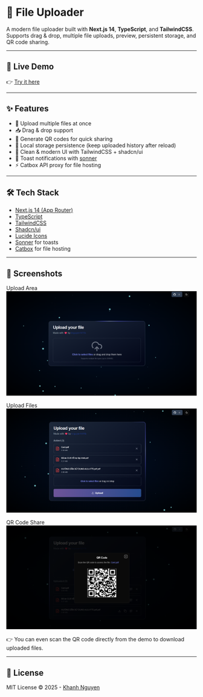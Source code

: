 # 📂 File Uploader

A modern file uploader built with **Next.js 14**, **TypeScript**, and **TailwindCSS**.  
Supports drag & drop, multiple file uploads, preview, persistent storage, and QR code sharing.

---

## 🚀 Live Demo

👉 [Try it here](https://file-uploader-kn.vercel.app/)

---

## ✨ Features

- 🚀 Upload multiple files at once
- 📥 Drag & drop support
- 📱 Generate QR codes for quick sharing
- 💾 Local storage persistence (keep uploaded history after reload)
- 🎨 Clean & modern UI with TailwindCSS + shadcn/ui
- 🔔 Toast notifications with [sonner](https://sonner.emilkowal.ski/)
- ⚡️ Catbox API proxy for file hosting

---

## 🛠️ Tech Stack

- [Next.js 14 (App Router)](https://nextjs.org/)
- [TypeScript](https://www.typescriptlang.org/)
- [TailwindCSS](https://tailwindcss.com/)
- [Shadcn/ui](https://ui.shadcn.com/)
- [Lucide Icons](https://lucide.dev/)
- [Sonner](https://sonner.emilkowal.ski/) for toasts
- [Catbox](https://catbox.moe/) for file hosting

---

## 📸 Screenshots

Upload Area
![Uploader](./app/screen.png)

Upload Files
![Uploader](./app/screen-2.png)

QR Code Share
![Uploader](./app/screen-3.png)

👉 You can even scan the QR code directly from the demo to download uploaded files.

---

## 📜 License

MIT License © 2025 - [Khanh Nguyen](https://github.com/knguyen1411b)
